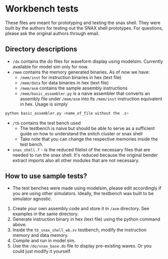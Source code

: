 # Workbench tests

These files are meant for prototyping and testing the snax shell. They were built by the authors for testing out the SNAX shell prototypes. For questions, please ask the original authors through email.

## Directory descriptions
- `/do` contains the do files for waveform display using modelsim. Currently available for model sim only for now.
- `/mem` contains the memory generated binaries. As of now we have:
    - `/mem/inst` for instruction binaries in hex (text file)
    - `/mem/data` for data binaries in hex (text file)
    - `/mem/asm` contains the sample assembly instructions
    - `/mem/basic_assembler.py` is a naive assembler that converts an assembly file under `/mem/asm` into its `/mem/inst` instruction equivalent in hex. Usage is simply 
``` bash
python basic_assembler.py <name_of_file without the .s>
```
- `/tb` contains the test bench used
    - The testbench is naive but should be able to serve as a sufficient guide on how to understand the snitch cluster or snax shell
    - Take note that you can change the respective memories inside the test bench.
- `snax_shell.f` - is the reduced filelist of the necessary files that are needed to run the snax shell. It's reduced because the original bender extract imports also all other modules that are not necessary.
## How to use sample tests?
 - The test benches were made using modelsim, please edit accordingly if you are using other simulators. Ideally, the testbench was built to be simulator agnostic.

 1. Create your own assembly code and store it in `/asm` directory. See examples in the same directory.
 2. Generate instruction binary in hex (text file) using the python command above.
 3. Inside the `tb_snax_shell_wb.sv` testbench, modify the instruction memory and data memory.
 4. Compile and run in model sim.
 5. Use the `/do/snax_base.do` file to display pre-existing waves. Or you could just modify it yourself.
